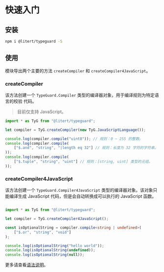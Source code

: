 # 快速入门

## 安装

```sh
npm i @litert/typeguard -S
```

## 使用

模块导出两个主要的方法 `createCompiler` 和 `createCompiler4JavaScript`。

### createCompiler

该方法创建一个 `TypeGuard.Compiler` 类型的编译器对象，用于编译规则为特定语言的校验
代码。

> 目前仅支持 JavaScript。

```ts
import * as TyG from "@litert/typeguard";

let compiler = TyG.createCompiler(new TyG.JavaScriptLanguage());

console.log(compiler.compile("uint8")); // 规则：0 ~ 255 的整数。
console.log(compiler.compile(
    ["$.and", "string", "|length eq 32"] // 规则：长度为 32 字符的字符串。
));
console.log(compiler.compile(
    ["$.tuple", "string", "uint"] // 规则：[string, uint] 类型的元组。
));
```

### createCompiler4JavaScript

该方法创建一个 `TypeGuard.Compiler4JavaScript` 类型的编译器对象。该对象只能编译生成
JavaScript 代码，但是会自动转换成可以执行的 JavaScript 函数。

```ts

import * as TyG from "@litert/typeguard";

let compiler = TyG.createCompiler4JavaScript();

const isOptionalString = compiler.compile<string | undefined>(
    ["$.or", "string", "void"]
);

console.log(isOptionalString("hello world"));
console.log(isOptionalString(undefined));
console.log(isOptionalString(null));
```

更多请查看[语法说明](./syntax.md)。
